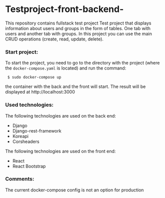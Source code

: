 # Testproject-front-backend-
This repository contains fullstack test project
Test project that displays information about users and groups in the form of tables. 
One tab with users and another tab with groups.
In this project you can use the main CRUD operations (create, read, update, delete).

### Start project:

To start the project, you need to go to the directory with the project 
(where the `docker-compose.yaml` is located) and run the command:
```
 $ sudo docker-compose up
```
the container with the back and the front will start. 
The result will be displayed at http://localhost:3000

### Used technologies:

The following technologies are used on the back end:
 - Django
 - Django-rest-framework
 - Koreapi
 - Corsheaders

The following technologies are used on the front end:
 - React
 - React Bootstrap

### Comments:

The current docker-compose config is not an option for production
